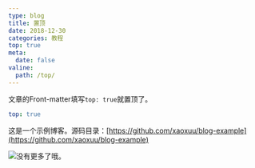 ```yaml
---
type: blog
title: 置顶
date: 2018-12-30
categories: 教程
top: true
meta:
  date: false
valine:
  path: /top/
---
```


文章的Front-matter填写`top: true`就置顶了。
```yml
top: true
```

这是一个示例博客。源码目录：[https://github.com/xaoxuu/blog-example](https://github.com/xaoxuu/blog-example)


<!-- more -->

<img class='emoji tieba' src='https://cdn.jsdelivr.net/gh/xaoxuu/volantis@1.0/img/tieba/捂嘴笑.png'>没有更多了哦。
